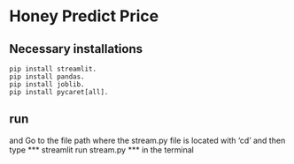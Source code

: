 # Honey Predict Price 

## Necessary installations
```
pip install streamlit.
pip install pandas.
pip install joblib.
pip install pycaret[all].
```
## run
and Go to the file path where the stream.py file is located with ‘cd’ and then type *** streamlit run stream.py *** in the terminal
